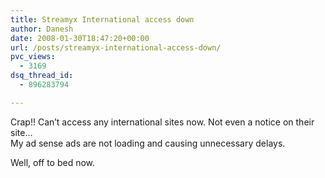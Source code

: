 ```yaml
---
title: Streamyx International access down
author: Danesh
date: 2008-01-30T18:47:20+00:00
url: /posts/streamyx-international-access-down/
pvc_views:
  - 3169
dsq_thread_id:
  - 896283794

---
```

Crap!! Can&#8217;t access any international sites now. Not even a notice on their site&#8230;  
My ad sense ads are not loading and causing unnecessary delays.

Well, off to bed now.